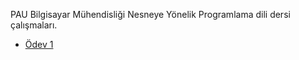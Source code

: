 PAU Bilgisayar Mühendisliği Nesneye Yönelik Programlama dili dersi çalışmaları. 

* [Ödev 1](/Odev%201%20%28Hesap%20Makinesi%29)
